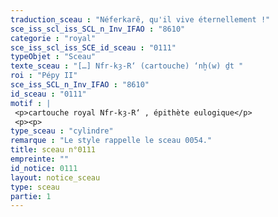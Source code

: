 ```yaml
---
traduction_sceau : "Néferkarê, qu'il vive éternellement !"
sce_iss_scl_iss_SCL_n_Inv_IFAO : "8610"
categorie : "royal"
sce_iss_scl_iss_SCE_id_sceau : "0111"
typeObjet : "Sceau"
texte_sceau : "[…] Nfr-kȝ-R‘ (cartouche) ‘nḫ(w) ḏt "
roi : "Pépy II"
sce_iss_SCL_n_Inv_IFAO : "8610"
id_sceau : "0111"
motif : |
 <p>cartouche royal Nfr-kȝ-R‘ , épithète eulogique</p>
 <p><p>
type_sceau : "cylindre"
remarque : "Le style rappelle le sceau 0054."
title: sceau n°0111
empreinte: ""
id_notice: 0111
layout: notice_sceau
type: sceau
partie: 1
---
```

